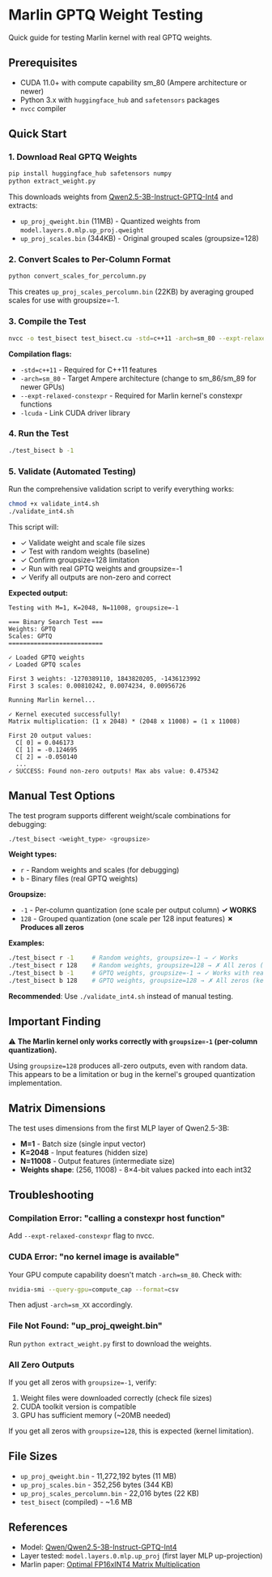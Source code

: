 # Marlin GPTQ Weight Testing

Quick guide for testing Marlin kernel with real GPTQ weights.

## Prerequisites

- CUDA 11.0+ with compute capability sm_80 (Ampere architecture or newer)
- Python 3.x with `huggingface_hub` and `safetensors` packages
- `nvcc` compiler

## Quick Start

### 1. Download Real GPTQ Weights

```bash
pip install huggingface_hub safetensors numpy
python extract_weight.py
```

This downloads weights from [Qwen2.5-3B-Instruct-GPTQ-Int4](https://huggingface.co/Qwen/Qwen2.5-3B-Instruct-GPTQ-Int4) and extracts:
- `up_proj_qweight.bin` (11MB) - Quantized weights from `model.layers.0.mlp.up_proj.qweight`
- `up_proj_scales.bin` (344KB) - Original grouped scales (groupsize=128)

### 2. Convert Scales to Per-Column Format

```bash
python convert_scales_for_percolumn.py
```

This creates `up_proj_scales_percolumn.bin` (22KB) by averaging grouped scales for use with groupsize=-1.

### 3. Compile the Test

```bash
nvcc -o test_bisect test_bisect.cu -std=c++11 -arch=sm_80 --expt-relaxed-constexpr -lcuda
```

**Compilation flags:**
- `-std=c++11` - Required for C++11 features
- `-arch=sm_80` - Target Ampere architecture (change to sm_86/sm_89 for newer GPUs)
- `--expt-relaxed-constexpr` - Required for Marlin kernel's constexpr functions
- `-lcuda` - Link CUDA driver library

### 4. Run the Test

```bash
./test_bisect b -1
```

### 5. Validate (Automated Testing)

Run the comprehensive validation script to verify everything works:

```bash
chmod +x validate_int4.sh
./validate_int4.sh
```

This script will:
- ✓ Validate weight and scale file sizes
- ✓ Test with random weights (baseline)
- ✓ Confirm groupsize=128 limitation
- ✓ Run with real GPTQ weights and groupsize=-1
- ✓ Verify all outputs are non-zero and correct

**Expected output:**
```
Testing with M=1, K=2048, N=11008, groupsize=-1

=== Binary Search Test ===
Weights: GPTQ
Scales: GPTQ
==========================

✓ Loaded GPTQ weights
✓ Loaded GPTQ scales

First 3 weights: -1270389110, 1843820205, -1436123992
First 3 scales: 0.00810242, 0.0074234, 0.00956726

Running Marlin kernel...

✓ Kernel executed successfully!
Matrix multiplication: (1 x 2048) * (2048 x 11008) = (1 x 11008)

First 20 output values:
  C[ 0] = 0.046173
  C[ 1] = -0.124695
  C[ 2] = -0.050140
  ...
✓ SUCCESS: Found non-zero outputs! Max abs value: 0.475342
```

## Manual Test Options

The test program supports different weight/scale combinations for debugging:

```bash
./test_bisect <weight_type> <groupsize>
```

**Weight types:**
- `r` - Random weights and scales (for debugging)
- `b` - Binary files (real GPTQ weights)

**Groupsize:**
- `-1` - Per-column quantization (one scale per output column) **✓ WORKS**
- `128` - Grouped quantization (one scale per 128 input features) **✗ Produces all zeros**

**Examples:**

```bash
./test_bisect r -1     # Random weights, groupsize=-1 → ✓ Works
./test_bisect r 128    # Random weights, groupsize=128 → ✗ All zeros (kernel limitation)
./test_bisect b -1     # GPTQ weights, groupsize=-1 → ✓ Works with real data!
./test_bisect b 128    # GPTQ weights, groupsize=128 → ✗ All zeros (kernel limitation)
```

**Recommended**: Use `./validate_int4.sh` instead of manual testing.

## Important Finding

⚠️ **The Marlin kernel only works correctly with `groupsize=-1` (per-column quantization).**

Using `groupsize=128` produces all-zero outputs, even with random data. This appears to be a limitation or bug in the kernel's grouped quantization implementation.

## Matrix Dimensions

The test uses dimensions from the first MLP layer of Qwen2.5-3B:
- **M=1** - Batch size (single input vector)
- **K=2048** - Input features (hidden size)
- **N=11008** - Output features (intermediate size)
- **Weights shape**: (256, 11008) - 8×4-bit values packed into each int32

## Troubleshooting

### Compilation Error: "calling a constexpr __host__ function"
Add `--expt-relaxed-constexpr` flag to nvcc.

### CUDA Error: "no kernel image is available"
Your GPU compute capability doesn't match `-arch=sm_80`. Check with:
```bash
nvidia-smi --query-gpu=compute_cap --format=csv
```
Then adjust `-arch=sm_XX` accordingly.

### File Not Found: "up_proj_qweight.bin"
Run `python extract_weight.py` first to download the weights.

### All Zero Outputs
If you get all zeros with `groupsize=-1`, verify:
1. Weight files were downloaded correctly (check file sizes)
2. CUDA toolkit version is compatible
3. GPU has sufficient memory (~20MB needed)

If you get all zeros with `groupsize=128`, this is expected (kernel limitation).

## File Sizes

- `up_proj_qweight.bin` - 11,272,192 bytes (11 MB)
- `up_proj_scales.bin` - 352,256 bytes (344 KB)
- `up_proj_scales_percolumn.bin` - 22,016 bytes (22 KB)
- `test_bisect` (compiled) - ~1.6 MB

## References

- Model: [Qwen/Qwen2.5-3B-Instruct-GPTQ-Int4](https://huggingface.co/Qwen/Qwen2.5-3B-Instruct-GPTQ-Int4)
- Layer tested: `model.layers.0.mlp.up_proj` (first layer MLP up-projection)
- Marlin paper: [Optimal FP16xINT4 Matrix Multiplication](https://arxiv.org/abs/2408.11303)
